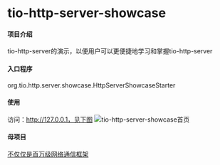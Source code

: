 # tio-http-server-showcase

#### 项目介绍
tio-http-server的演示，以便用户可以更便捷地学习和掌握tio-http-server

#### 入口程序
org.tio.http.server.showcase.HttpServerShowcaseStarter

#### 使用
访问：http://127.0.0.1，见下图
![tio-http-server-showcase首页](https://gitee.com/tywo45/tio-http-server-showcase/raw/master/doc/1.png "tio-http-server-showcase")

#### 母项目

[不仅仅是百万级网络通信框架](https://gitee.com/tywo45/t-io)